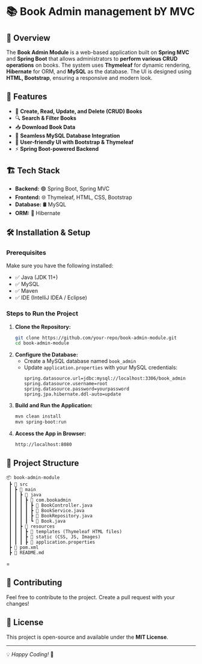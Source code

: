 # 📚 Book Admin management bY MVC

## 📌 Overview
The **Book Admin Module** is a web-based application built on **Spring MVC** and **Spring Boot** that allows administrators to **perform various CRUD operations** on books. The system uses **Thymeleaf** for dynamic rendering, **Hibernate** for ORM, and **MySQL** as the database. The UI is designed using **HTML, Bootstrap**, ensuring a responsive and modern look.

## 🚀 Features
- 📝 **Create, Read, Update, and Delete (CRUD) Books**
- 🔍 **Search & Filter Books**
- 📥 **Download Book Data**
- 🔗 **Seamless MySQL Database Integration**
- 🎨 **User-friendly UI with Bootstrap & Thymeleaf**
- ⚡ **Spring Boot-powered Backend**

## 🏗️ Tech Stack
- **Backend:** 🟢 Spring Boot, Spring MVC
- **Frontend:** 🌐 Thymeleaf, HTML, CSS, Bootstrap
- **Database:** 🛢️ MySQL
- **ORM:** 🔄 Hibernate

## 🛠️ Installation & Setup
### Prerequisites
Make sure you have the following installed:
- ✅ Java (JDK 11+)
- ✅ MySQL
- ✅ Maven
- ✅ IDE (IntelliJ IDEA / Eclipse)

### Steps to Run the Project
1. **Clone the Repository:**
   ```bash
   git clone https://github.com/your-repo/book-admin-module.git
   cd book-admin-module
   ```
2. **Configure the Database:**
   - Create a MySQL database named `book_admin`
   - Update `application.properties` with your MySQL credentials:
     ```properties
     spring.datasource.url=jdbc:mysql://localhost:3306/book_admin
     spring.datasource.username=root
     spring.datasource.password=yourpassword
     spring.jpa.hibernate.ddl-auto=update
     ```
3. **Build and Run the Application:**
   ```bash
   mvn clean install
   mvn spring-boot:run
   ```
4. **Access the App in Browser:**
   ```
   http://localhost:8080
   ```

## 📂 Project Structure
```
📦 book-admin-module
 ┣ 📂 src
 ┃ ┣ 📂 main
 ┃ ┃ ┣ 📂 java
 ┃ ┃ ┃ ┣ 📂 com.bookadmin
 ┃ ┃ ┃ ┃ ┣ 📜 BookController.java
 ┃ ┃ ┃ ┃ ┣ 📜 BookService.java
 ┃ ┃ ┃ ┃ ┣ 📜 BookRepository.java
 ┃ ┃ ┃ ┃ ┗ 📜 Book.java
 ┃ ┃ ┣ 📂 resources
 ┃ ┃ ┃ ┣ 📂 templates (Thymeleaf HTML files)
 ┃ ┃ ┃ ┣ 📂 static (CSS, JS, Images)
 ┃ ┃ ┃ ┣ 📜 application.properties
 ┣ 📜 pom.xml
 ┣ 📜 README.md
```


=

## 🤝 Contributing
Feel free to contribute to the project. Create a pull request with your changes!

## 📜 License
This project is open-source and available under the **MIT License**.

---
💡 *Happy Coding!* 🚀

